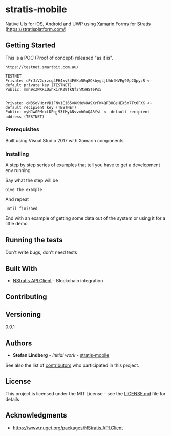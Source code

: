 # stratis-mobile

Native UIs for iOS, Android and UWP using Xamarin.Forms for Stratis (https://stratisplatform.com/)

## Getting Started

This is a POC (Proof of concept) released "as it is".
```
https://testnet.smartbit.com.au/

TESTNET
Private: cPrJiV2qrzcg4FH4xv54F6Ko5Eq8QkbygLjUhbfHVEg9Zp2QpyzR <- default private key (TESTNET)
Public: mmh9cZWXRLUwhkirK29fkNf2hMxHSTePs5 


Private: cN3SoVHorVDiFNv1Ei65vKKMeV8A9XrFW4QF3HGeHEX5m7Tt6FXK <- default recipient key (TESTNET)
Public: myHJwGPMdxLDPqj93fMyANvvmhGoQA8YsL <- default recipient address (TESTNET)
```

### Prerequisites

Built using Visual Studio 2017 with Xamarin components

### Installing

A step by step series of examples that tell you have to get a development env running

Say what the step will be

```
Give the example
```

And repeat

```
until finished
```

End with an example of getting some data out of the system or using it for a little demo

## Running the tests

Don't write bugs, don't need tests

## Built With

* [NStratis.API.Client](https://www.nuget.org/packages/NStratis.API.Client) - Blockchain integration 

## Contributing


## Versioning

0.0.1

## Authors

* **Stefan Lindberg** - *Initial work* - [stratis-mobile](https://github.com/shakeshar/stratis-mobile)

See also the list of [contributors](https://www.nuget.org/packages/NStratis.API.Client) who participated in this project.

## License

This project is licensed under the MIT License - see the [LICENSE.md](LICENSE.md) file for details

## Acknowledgments

* https://www.nuget.org/packages/NStratis.API.Client

